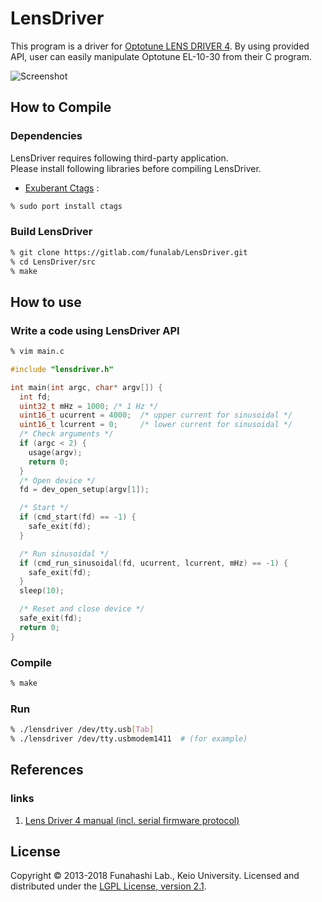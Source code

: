 LensDriver
======================
This program is a driver for [Optotune LENS DRIVER 4](http://www.optotune.com/products/focus-tunable-lenses/lens-driver-4 "Optotune LENS DRIVER 4").
By using provided API, user can easily manipulate Optotune EL-10-30 from their C program.

![Screenshot](http://fun.bio.keio.ac.jp/~funa/gitblit/lensdriver.png "Screenshot of sample program running by using LensDriver")

How to Compile
--------------
### Dependencies ###
LensDriver requires following third-party application.  
Please install following libraries before compiling LensDriver.

+   [Exuberant Ctags](http://ctags.sourceforge.net/ "Exuberant Ctags") :  

```sh
% sudo port install ctags
```

### Build LensDriver ###
```sh
% git clone https://gitlab.com/funalab/LensDriver.git
% cd LensDriver/src
% make
```

How to use
----------
### Write a code using LensDriver API ###
```sh
% vim main.c
```
```c
#include "lensdriver.h"

int main(int argc, char* argv[]) {
  int fd;
  uint32_t mHz = 1000; /* 1 Hz */
  uint16_t ucurrent = 4000;  /* upper current for sinusoidal */
  uint16_t lcurrent = 0;     /* lower current for sinusoidal */
  /* Check arguments */
  if (argc < 2) {
    usage(argv);
    return 0;
  }
  /* Open device */
  fd = dev_open_setup(argv[1]);

  /* Start */
  if (cmd_start(fd) == -1) {
    safe_exit(fd);
  }

  /* Run sinusoidal */
  if (cmd_run_sinusoidal(fd, ucurrent, lcurrent, mHz) == -1) {
    safe_exit(fd);
  }
  sleep(10);

  /* Reset and close device */
  safe_exit(fd);
  return 0;
}
```

### Compile ###
```sh
% make 
```

### Run ###
```sh
% ./lensdriver /dev/tty.usb[Tab]
% ./lensdriver /dev/tty.usbmodem1411  # (for example)
```

References
----------
### links
1. [Lens Driver 4 manual (incl. serial firmware protocol)](http://www.optotune.com/images/products/Optotune%20Lens%20Driver%204%20manual.pdf "Lens Driver 4 manual")

License
-------
Copyright &copy; 2013-2018 Funahashi Lab., Keio University.
Licensed and distributed under the [LGPL License, version 2.1][LGPL].

[LGPL]: https://www.gnu.org/licenses/old-licenses/lgpl-2.1.en.html
